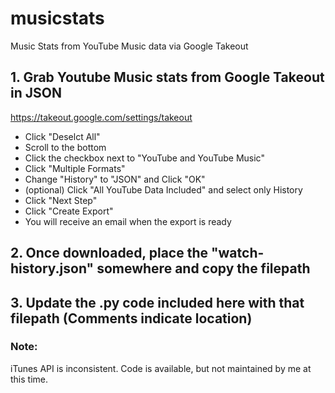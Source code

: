 # musicstats
Music Stats from YouTube Music data via Google Takeout

## 1. Grab Youtube Music stats from Google Takeout in JSON
https://takeout.google.com/settings/takeout
- Click "Deselct All"
- Scroll to the bottom
- Click the checkbox next to "YouTube and YouTube Music"
- Click "Multiple Formats"
- Change "History" to "JSON" and Click "OK"
- (optional) Click "All YouTube Data Included" and select only History
- Click "Next Step"
- Click "Create Export"
- You will receive an email when the export is ready

## 2. Once downloaded, place the "watch-history.json" somewhere and copy the filepath

## 3. Update the .py code included here with that filepath (Comments indicate location)

### Note: 
iTunes API is inconsistent. Code is available, but not maintained by me at this time. 
